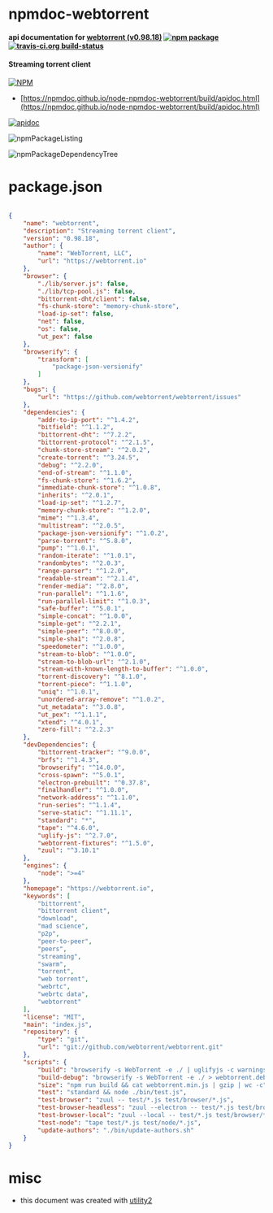 # npmdoc-webtorrent

#### api documentation for  [webtorrent (v0.98.18)](https://webtorrent.io)  [![npm package](https://img.shields.io/npm/v/npmdoc-webtorrent.svg?style=flat-square)](https://www.npmjs.org/package/npmdoc-webtorrent) [![travis-ci.org build-status](https://api.travis-ci.org/npmdoc/node-npmdoc-webtorrent.svg)](https://travis-ci.org/npmdoc/node-npmdoc-webtorrent)

#### Streaming torrent client

[![NPM](https://nodei.co/npm/webtorrent.png?downloads=true&downloadRank=true&stars=true)](https://www.npmjs.com/package/webtorrent)

- [https://npmdoc.github.io/node-npmdoc-webtorrent/build/apidoc.html](https://npmdoc.github.io/node-npmdoc-webtorrent/build/apidoc.html)

[![apidoc](https://npmdoc.github.io/node-npmdoc-webtorrent/build/screenCapture.buildCi.browser.%252Ftmp%252Fbuild%252Fapidoc.html.png)](https://npmdoc.github.io/node-npmdoc-webtorrent/build/apidoc.html)

![npmPackageListing](https://npmdoc.github.io/node-npmdoc-webtorrent/build/screenCapture.npmPackageListing.svg)

![npmPackageDependencyTree](https://npmdoc.github.io/node-npmdoc-webtorrent/build/screenCapture.npmPackageDependencyTree.svg)



# package.json

```json

{
    "name": "webtorrent",
    "description": "Streaming torrent client",
    "version": "0.98.18",
    "author": {
        "name": "WebTorrent, LLC",
        "url": "https://webtorrent.io"
    },
    "browser": {
        "./lib/server.js": false,
        "./lib/tcp-pool.js": false,
        "bittorrent-dht/client": false,
        "fs-chunk-store": "memory-chunk-store",
        "load-ip-set": false,
        "net": false,
        "os": false,
        "ut_pex": false
    },
    "browserify": {
        "transform": [
            "package-json-versionify"
        ]
    },
    "bugs": {
        "url": "https://github.com/webtorrent/webtorrent/issues"
    },
    "dependencies": {
        "addr-to-ip-port": "^1.4.2",
        "bitfield": "^1.1.2",
        "bittorrent-dht": "^7.2.2",
        "bittorrent-protocol": "^2.1.5",
        "chunk-store-stream": "^2.0.2",
        "create-torrent": "^3.24.5",
        "debug": "^2.2.0",
        "end-of-stream": "^1.1.0",
        "fs-chunk-store": "^1.6.2",
        "immediate-chunk-store": "^1.0.8",
        "inherits": "^2.0.1",
        "load-ip-set": "^1.2.7",
        "memory-chunk-store": "^1.2.0",
        "mime": "^1.3.4",
        "multistream": "^2.0.5",
        "package-json-versionify": "^1.0.2",
        "parse-torrent": "^5.8.0",
        "pump": "^1.0.1",
        "random-iterate": "^1.0.1",
        "randombytes": "^2.0.3",
        "range-parser": "^1.2.0",
        "readable-stream": "^2.1.4",
        "render-media": "^2.8.0",
        "run-parallel": "^1.1.6",
        "run-parallel-limit": "^1.0.3",
        "safe-buffer": "^5.0.1",
        "simple-concat": "^1.0.0",
        "simple-get": "^2.2.1",
        "simple-peer": "^8.0.0",
        "simple-sha1": "^2.0.8",
        "speedometer": "^1.0.0",
        "stream-to-blob": "^1.0.0",
        "stream-to-blob-url": "^2.1.0",
        "stream-with-known-length-to-buffer": "^1.0.0",
        "torrent-discovery": "^8.1.0",
        "torrent-piece": "^1.1.0",
        "uniq": "^1.0.1",
        "unordered-array-remove": "^1.0.2",
        "ut_metadata": "^3.0.8",
        "ut_pex": "^1.1.1",
        "xtend": "^4.0.1",
        "zero-fill": "^2.2.3"
    },
    "devDependencies": {
        "bittorrent-tracker": "^9.0.0",
        "brfs": "^1.4.3",
        "browserify": "^14.0.0",
        "cross-spawn": "^5.0.1",
        "electron-prebuilt": "^0.37.8",
        "finalhandler": "^1.0.0",
        "network-address": "^1.1.0",
        "run-series": "^1.1.4",
        "serve-static": "^1.11.1",
        "standard": "*",
        "tape": "^4.6.0",
        "uglify-js": "^2.7.0",
        "webtorrent-fixtures": "^1.5.0",
        "zuul": "^3.10.1"
    },
    "engines": {
        "node": ">=4"
    },
    "homepage": "https://webtorrent.io",
    "keywords": [
        "bittorrent",
        "bittorrent client",
        "download",
        "mad science",
        "p2p",
        "peer-to-peer",
        "peers",
        "streaming",
        "swarm",
        "torrent",
        "web torrent",
        "webrtc",
        "webrtc data",
        "webtorrent"
    ],
    "license": "MIT",
    "main": "index.js",
    "repository": {
        "type": "git",
        "url": "git://github.com/webtorrent/webtorrent.git"
    },
    "scripts": {
        "build": "browserify -s WebTorrent -e ./ | uglifyjs -c warnings=false -m > webtorrent.min.js",
        "build-debug": "browserify -s WebTorrent -e ./ > webtorrent.debug.js",
        "size": "npm run build && cat webtorrent.min.js | gzip | wc -c",
        "test": "standard && node ./bin/test.js",
        "test-browser": "zuul -- test/*.js test/browser/*.js",
        "test-browser-headless": "zuul --electron -- test/*.js test/browser/*.js",
        "test-browser-local": "zuul --local -- test/*.js test/browser/*.js",
        "test-node": "tape test/*.js test/node/*.js",
        "update-authors": "./bin/update-authors.sh"
    }
}
```



# misc
- this document was created with [utility2](https://github.com/kaizhu256/node-utility2)

